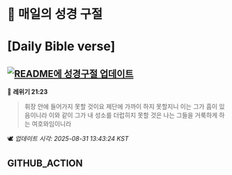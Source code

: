 # 🙏 매일의 성경 구절
# [Daily Bible verse]
## [![README에 성경구절 업데이트](https://github.com/DONGSUKA/first_test/actions/workflows/update-readme-bible.yml/badge.svg)](https://github.com/DONGSUKA/first_test/actions/workflows/update-readme-bible.yml)
<!-- START_BIBLE_VERSE -->
📖 **레위기 21:23**
> 휘장 안에 들어가지 못할 것이요 제단에 가까이 하지 못할지니 이는 그가 흠이 있음이니라 이와 같이 그가 내 성소를 더럽히지 못할 것은 나는 그들을 거룩하게 하는 여호와임이니라

🕊️ _업데이트 시각: 2025-08-31 13:43:24 KST_
  <!-- END_BIBLE_VERSE -->
## GITHUB_ACTION

